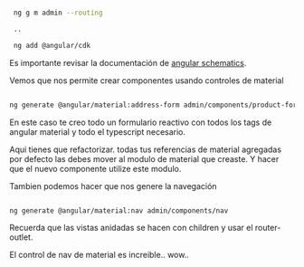
```bash

 ng g m admin --routing

 ..

 ng add @angular/cdk

```

Es importante revisar la documentación de [angular schematics](https://material.angular.io/guide/schematics).

Vemos que nos permite crear componentes usando controles de material

```bash

ng generate @angular/material:address-form admin/components/product-form

```

En este caso te creo todo un formulario reactivo con todos los tags de angular material y todo el typescript necesario.

Aqui tienes que refactorizar. todas tus referencias de material agregadas por defecto las debes mover al modulo de material que creaste.
Y hacer que el nuevo componente utilize este modulo.

Tambien podemos hacer que nos genere la navegación

```bash

ng generate @angular/material:nav admin/components/nav

```

Recuerda que las vistas anidadas se hacen con children y usar el router-outlet.

El control de nav de material es increible.. wow..
